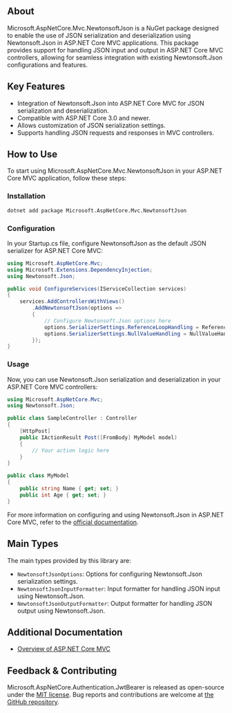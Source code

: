 ## About

Microsoft.AspNetCore.Mvc.NewtonsoftJson is a NuGet package designed to enable the use of JSON serialization and deserialization using Newtonsoft.Json in ASP.NET Core MVC applications. This package provides support for handling JSON input and output in ASP.NET Core MVC controllers, allowing for seamless integration with existing Newtonsoft.Json configurations and features.

## Key Features

<!-- The key features of this package -->

* Integration of Newtonsoft.Json into ASP.NET Core MVC for JSON serialization and deserialization.
* Compatible with ASP.NET Core 3.0 and newer.
* Allows customization of JSON serialization settings.
* Supports handling JSON requests and responses in MVC controllers.

## How to Use

<!-- A compelling example on how to use this package with code, as well as any specific guidelines for when to use the package -->
To start using Microsoft.AspNetCore.Mvc.NewtonsoftJson in your ASP.NET Core MVC application, follow these steps:

### Installation

```sh
dotnet add package Microsoft.AspNetCore.Mvc.NewtonsoftJson
```

### Configuration

In your Startup.cs file, configure NewtonsoftJson as the default JSON serializer for ASP.NET Core MVC:

```C#
using Microsoft.AspNetCore.Mvc;
using Microsoft.Extensions.DependencyInjection;
using Newtonsoft.Json;

public void ConfigureServices(IServiceCollection services)
{
    services.AddControllersWithViews()
        .AddNewtonsoftJson(options =>
        {
            // Configure Newtonsoft.Json options here
            options.SerializerSettings.ReferenceLoopHandling = ReferenceLoopHandling.Ignore;
            options.SerializerSettings.NullValueHandling = NullValueHandling.Ignore;
        });
}
```

### Usage
Now, you can use Newtonsoft.Json serialization and deserialization in your ASP.NET Core MVC controllers:

```C#
using Microsoft.AspNetCore.Mvc;
using Newtonsoft.Json;

public class SampleController : Controller
{
    [HttpPost]
    public IActionResult Post([FromBody] MyModel model)
    {
        // Your action logic here
    }
}

public class MyModel
{
    public string Name { get; set; }
    public int Age { get; set; }
}
```
For more information on configuring and using Newtonsoft.Json in ASP.NET Core MVC, refer to the [official documentation](https://learn.microsoft.com/en-us/aspnet/core/mvc/overview?view=aspnetcore-8.0).

## Main Types

<!-- The main types provided in this library -->

The main types provided by this library are:

* `NewtonsoftJsonOptions`: Options for configuring Newtonsoft.Json serialization settings.
* `NewtonsoftJsonInputFormatter`: Input formatter for handling JSON input using Newtonsoft.Json.
* `NewtonsoftJsonOutputFormatter`: Output formatter for handling JSON output using Newtonsoft.Json.

## Additional Documentation

<!-- Links to further documentation. Remove conceptual documentation if not available for the library. -->

* [Overview of ASP.NET Core MVC](https://learn.microsoft.com/en-us/aspnet/core/mvc/overview?view=aspnetcore-8.0)

## Feedback & Contributing

<!-- How to provide feedback on this package and contribute to it -->

Microsoft.AspNetCore.Authentication.JwtBearer is released as open-source under the [MIT license](https://licenses.nuget.org/MIT). Bug reports and contributions are welcome at [the GitHub repository](https://github.com/dotnet/aspnetcore).